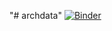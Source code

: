 "# archdata"
[![Binder](https://mybinder.org/badge.svg)](https://mybinder.org/v2/gh/https://hub.mybinder.org/user/davidcrowland-archdata/master)
